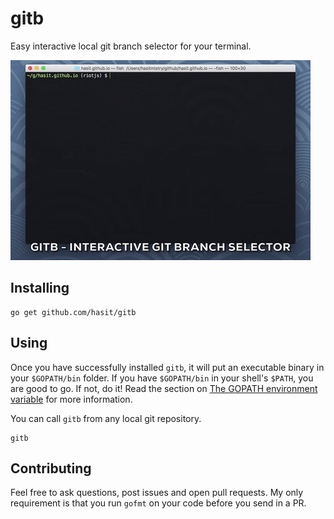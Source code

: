 # gitb
Easy interactive local git branch selector for your terminal.

![gitb](./assets/gitb.gif)

## Installing

```
go get github.com/hasit/gitb
```

## Using

Once you have successfully installed `gitb`, it will put an executable binary in your `$GOPATH/bin` folder. If you have `$GOPATH/bin` in your shell's `$PATH`, you are good to go. If not, do it! Read the section on [The GOPATH environment variable](https://golang.org/doc/code.html#GOPATH) for more information. 

You can call `gitb` from any local git repository. 

```
gitb
```

## Contributing

Feel free to ask questions, post issues and open pull requests. My only requirement is that you run `gofmt` on your code before you send in a PR.
